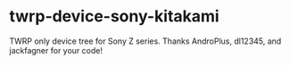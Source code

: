 # twrp-device-sony-kitakami
TWRP only device tree for Sony Z series. Thanks AndroPlus, dl12345, and jackfagner for your code!
